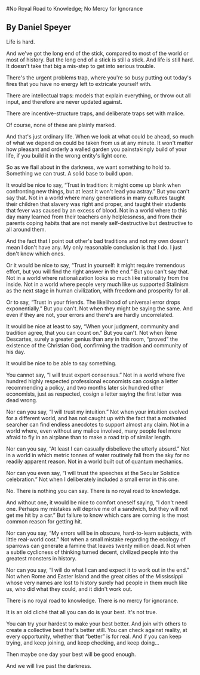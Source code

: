 #No Royal Road to Knowledge; No Mercy for Ignorance
## By Daniel Speyer

Life is hard.

And we've got the long end of the stick, compared to most of the world or most of history.  But the long end of a stick is still a stick.  And life is still hard.  It doesn't take that big a mis-step to get into serious trouble.

There's the urgent problems trap, where you're so busy putting out today's fires that you have no energy left to extricate yourself with.

There are intellectual traps: models that explain everything, or throw out all input, and therefore are never updated against.
  
There are incentive-structure traps, and deliberate traps set with malice.

Of course, none of these are plainly marked.

And that's just ordinary life.  When we look at what could be ahead, so much of what we depend on could be taken from us at any minute.  It won't matter how pleasant and orderly a walled garden you painstakingly build of your life, if you build it in the wrong entity's light cone.

So as we flail about in the darkness, we want something to hold to.  Something we can trust.  A solid base to build upon.

It would be nice to say, “Trust in tradition: it might come up blank when confronting new things, but at least it won't lead you astray.” But you can't say that. Not in a world where many generations in many cultures taught their children that slavery was right and proper, and taught their students that fever was caused by an excess of blood. Not in a world where to this day many learned from their teachers only helplessness, and from their parents coping habits that are not merely self-destructive but destructive to all around them.

And the fact that I point out other's bad traditions and not my own doesn't mean I don't have any. My only reasonable conclusion is that I do. I just don't know which ones.

Or it would be nice to say, “Trust in yourself: it might require tremendous effort, but you will find the right answer in the end.” But you can't say that. Not in a world where rationalization looks so much like rationality from the inside. Not in a world where people very much like us supported Stalinism as the next stage in human civilization, with freedom and prosperity for all.

Or to say, “Trust in your friends. The likelihood of universal error drops exponentially.” But you can't. Not when they might be saying the same. And even if they are not, your errors and there's are hardly uncorrelated.

It would be nice at least to say, “When your judgment, community and tradition agree, that you can count on.” But you can't. Not when Rene Descartes, surely a greater genius than any in this room, “proved” the existence of the Christian God, confirming the tradition and community of his day.

It would be nice to be able to say something.

You cannot say, “I will trust expert consensus.” Not in a world where five hundred highly respected professional economists can cosign a letter recommending a policy, and two months later six hundred other economists, just as respected, cosign a letter saying the first letter was dead wrong.

Nor can you say, “I will trust my intuition.” Not when your intuition evolved for a different world, and has not caught up with the fact that a motivated searcher can find endless anecdotes to support almost any claim. Not in a world where, even without any malice involved, many people feel more afraid to fly in an airplane than to make a road trip of similar length.

Nor can you say, “At least I can casually disbelieve the utterly absurd.”  Not in a world in which metric tonnes of water routinely fall from the sky for no readily apparent reason.  Not in a world built out of quantum mechanics.

Nor can you even say, “I will trust the speeches at the Secular Solstice celebration.” Not when I deliberately included a small error in this one.

No. There is nothing you can say. There is no royal road to knowledge.

And without one, it would be nice to comfort oneself saying, “I don't need one. Perhaps my mistakes will deprive me of a sandwich, but they will not get me hit by a car.” But failure to know which cars are coming is the most common reason for getting hit.

Nor can you say, “My errors will be in obscure, hard-to-learn subjects, with little real-world cost.” Not when a small mistake regarding the ecology of sparrows can generate a famine that leaves twenty million dead. Not when a subtle cyclicness of thinking turned decent, civilized people into the greatest monsters in history.

Nor can you say, “I will do what I can and expect it to work out in the end.” Not when Rome and Easter Island and the great cities of the Mississippi whose very names are lost to history surely had people in them much like us, who did what they could, and it didn't work out.

There is no royal road to knowledge. There is no mercy for ignorance.

It is an old cliché that all you can do is your best. It's not true.

You can try your hardest to make your best better. And join with others to create a collective best that's better still. You can check against reality, at every opportunity, whether that “better” is for real. And if you can keep trying, and keep joining, and keep checking, and keep doing...

Then maybe one day your best will be good enough.

And we will live past the darkness.

